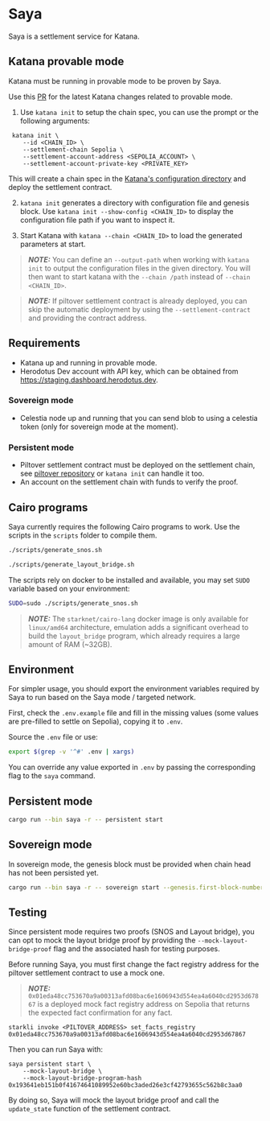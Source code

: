 # Saya

Saya is a settlement service for Katana.

## Katana provable mode

Katana must be running in provable mode to be proven by Saya.

Use this [PR](https://github.com/dojoengine/dojo/pull/2980) for the latest Katana changes related to provable mode.

1. Use `katana init` to setup the chain spec, you can use the prompt or the following arguments:

```
 katana init \
    --id <CHAIN_ID> \
    --settlement-chain Sepolia \
    --settlement-account-address <SEPOLIA_ACCOUNT> \
    --settlement-account-private-key <PRIVATE_KEY>
```

This will create a chain spec in the [Katana's configuration directory](https://github.com/dojoengine/dojo/blob/5e1f3b93e769d135b7a01d3c7e648cc9e0f7e7fa/crates/katana/chain-spec/src/rollup/file.rs#L272) and deploy the settlement contract.

2. `katana init` generates a directory with configuration file and genesis block. Use `katana init --show-config <CHAIN_ID>` to display the configuration file path if you want to inspect it.

3. Start Katana with `katana --chain <CHAIN_ID>` to load the generated parameters at start.

> **_NOTE:_** You can define an `--output-path` when working with `katana init` to output the configuration files in the given directory. You will then want to start katana with the `--chain /path` instead of `--chain <CHAIN_ID>`.

> **_NOTE:_** If piltover settlement contract is already deployed, you can skip the automatic deployment by using the `--settlement-contract` and providing the contract address.

## Requirements

- Katana up and running in provable mode.
- Herodotus Dev account with API key, which can be obtained from https://staging.dashboard.herodotus.dev.

### Sovereign mode

- Celestia node up and running that you can send blob to using a celestia token (only for sovereign mode at the moment).

### Persistent mode

- Piltover settlement contract must be deployed on the settlement chain, see [piltover repository](https://github.com/keep-starknet-strange/piltover) or `katana init` can handle it too.
- An account on the settlement chain with funds to verify the proof.

## Cairo programs

Saya currently requires the following Cairo programs to work. Use the scripts in the `scripts` folder to compile them.

```bash
./scripts/generate_snos.sh

./scripts/generate_layout_bridge.sh
```

The scripts rely on docker to be installed and available, you may set `SUDO` variable based on your environment:

```bash
SUDO=sudo ./scripts/generate_snos.sh
```

> **_NOTE:_** The `starknet/cairo-lang` docker image is only available for `linux/amd64` architecture, emulation adds a significant overhead to build the `layout_bridge` program, which already requires a large amount of RAM (~32GB).

## Environment

For simpler usage, you should export the environment variables required by Saya to run based on the Saya mode / targeted network.

First, check the `.env.example` file and fill in the missing values (some values are pre-filled to settle on Sepolia), copying it to `.env`.

Source the `.env` file or use:

```bash
export $(grep -v '^#' .env | xargs)
```

You can override any value exported in `.env` by passing the corresponding flag to the `saya` command.

## Persistent mode

```bash
cargo run --bin saya -r -- persistent start
```

## Sovereign mode

In sovereign mode, the genesis block must be provided when chain head has not been persisted yet.

```bash
cargo run --bin saya -r -- sovereign start --genesis.first-block-number <first_block_to_prove>
```

## Testing

Since persistent mode requires two proofs (SNOS and Layout bridge), you can opt to mock the layout bridge proof by providing the `--mock-layout-bridge-proof` flag and the associated hash for testing purposes.

Before running Saya, you must first change the fact registry address for the piltover settlement contract to use a mock one.

> **_NOTE:_** `0x01eda48cc753670a9a00313afd08bac6e1606943d554ea4a6040cd2953d67867` is a deployed mock fact registry address on Sepolia that returns the expected fact confirmation for any fact.

```
starkli invoke <PILTOVER_ADDRESS> set_facts_registry 0x01eda48cc753670a9a00313afd08bac6e1606943d554ea4a6040cd2953d67867
```

Then you can run Saya with:

```
saya persistent start \
    --mock-layout-bridge \
    --mock-layout-bridge-program-hash 0x193641eb151b0f41674641089952e60bc3aded26e3cf42793655c562b8c3aa0
```

By doing so, Saya will mock the layout bridge proof and call the `update_state` function of the settlement contract.
